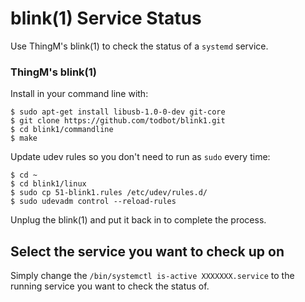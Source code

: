 # blink(1) Service Status
Use ThingM's blink(1) to check the status of a `systemd` service.

### ThingM's blink(1)
Install in your command line with:

    $ sudo apt-get install libusb-1.0-0-dev git-core
    $ git clone https://github.com/todbot/blink1.git
    $ cd blink1/commandline
    $ make

Update udev rules so you don't need to run as `sudo` every time:

    $ cd ~
    $ cd blink1/linux
    $ sudo cp 51-blink1.rules /etc/udev/rules.d/
    $ sudo udevadm control --reload-rules

Unplug the blink(1) and put it back in to complete the process.

## Select the service you want to check up on
Simply change the `/bin/systemctl is-active XXXXXXX.service` to the running service you want to check the status of.
